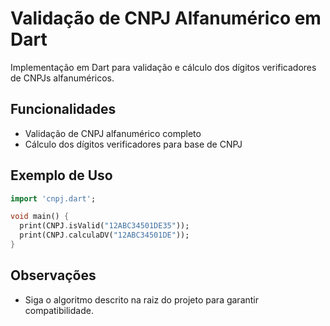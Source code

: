# Validação de CNPJ Alfanumérico em Dart

Implementação em Dart para validação e cálculo dos dígitos verificadores de CNPJs alfanuméricos.

## Funcionalidades

- Validação de CNPJ alfanumérico completo
- Cálculo dos dígitos verificadores para base de CNPJ

## Exemplo de Uso

```dart
import 'cnpj.dart';

void main() {
  print(CNPJ.isValid("12ABC34501DE35"));
  print(CNPJ.calculaDV("12ABC34501DE"));
}
```

## Observações

- Siga o algoritmo descrito na raiz do projeto para garantir compatibilidade.
